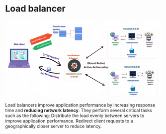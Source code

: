 # Load balancer

![new](https://github.com/Iganza-roy/Personal-practice_tasks/blob/main/1-distributed_web_infrastructure.png)

Load balancers improve application performance by increasing response time and **reducing network latency**. They perform several critical tasks such as the following: Distribute the load evenly between servers to improve application performance. Redirect client requests to a geographically closer server to reduce latency.
